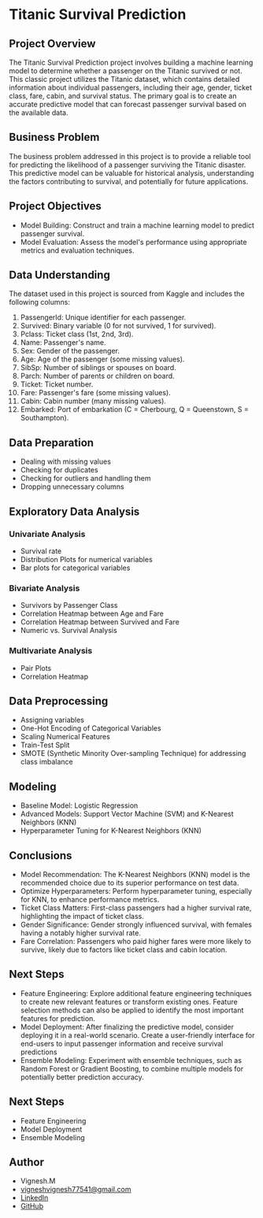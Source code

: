 # **Titanic Survival Prediction**

## **Project Overview**

The Titanic Survival Prediction project involves building a machine learning model to determine whether a passenger on the Titanic survived or not. This classic project utilizes the Titanic dataset, which contains detailed information about individual passengers, including their age, gender, ticket class, fare, cabin, and survival status. The primary goal is to create an accurate predictive model that can forecast passenger survival based on the available data.

## **Business Problem**

The business problem addressed in this project is to provide a reliable tool for predicting the likelihood of a passenger surviving the Titanic disaster. This predictive model can be valuable for historical analysis, understanding the factors contributing to survival, and potentially for future applications.

## **Project Objectives**

* Model Building: Construct and train a machine learning model to predict passenger survival.
* Model Evaluation: Assess the model's performance using appropriate metrics and evaluation techniques.

## **Data Understanding**

The dataset used in this project is sourced from Kaggle and includes the following columns:

1. PassengerId: Unique identifier for each passenger.
2. Survived: Binary variable (0 for not survived, 1 for survived).
3. Pclass: Ticket class (1st, 2nd, 3rd).
4. Name: Passenger's name.
5. Sex: Gender of the passenger.
6. Age: Age of the passenger (some missing values).
7. SibSp: Number of siblings or spouses on board.
8. Parch: Number of parents or children on board.
9. Ticket: Ticket number.
10. Fare: Passenger's fare (some missing values).
11. Cabin: Cabin number (many missing values).
12. Embarked: Port of embarkation (C = Cherbourg, Q = Queenstown, S = Southampton).

## **Data Preparation**

- Dealing with missing values
- Checking for duplicates
- Checking for outliers and handling them
- Dropping unnecessary columns

## **Exploratory Data Analysis**

### Univariate Analysis

- Survival rate
- Distribution Plots for numerical variables
- Bar plots for categorical variables

### Bivariate Analysis

- Survivors by Passenger Class
- Correlation Heatmap between Age and Fare
- Correlation Heatmap between Survived and Fare
- Numeric vs. Survival Analysis

### Multivariate Analysis

- Pair Plots
- Correlation Heatmap

## **Data Preprocessing**

- Assigning variables
- One-Hot Encoding of Categorical Variables
- Scaling Numerical Features
- Train-Test Split
- SMOTE (Synthetic Minority Over-sampling Technique) for addressing class imbalance

## **Modeling**

- Baseline Model: Logistic Regression
- Advanced Models: Support Vector Machine (SVM) and K-Nearest Neighbors (KNN)
- Hyperparameter Tuning for K-Nearest Neighbors (KNN)

## **Conclusions**
* Model Recommendation: The K-Nearest Neighbors (KNN) model is the recommended choice due to its superior performance on test data.
* Optimize Hyperparameters: Perform hyperparameter tuning, especially for KNN, to enhance performance metrics.
* Ticket Class Matters: First-class passengers had a higher survival rate, highlighting the impact of ticket class.
* Gender Significance: Gender strongly influenced survival, with females having a notably higher survival rate.
* Fare Correlation: Passengers who paid higher fares were more likely to survive, likely due to factors like ticket class and cabin location.


## **Next Steps**
* Feature Engineering: Explore additional feature engineering techniques to create new relevant features or transform existing ones. Feature selection methods can also be applied to identify the most important features for prediction.
* Model Deployment: After finalizing the predictive model, consider deploying it in a real-world scenario. Create a user-friendly interface for end-users to input passenger information and receive survival predictions
* Ensemble Modeling: Experiment with ensemble techniques, such as Random Forest or Gradient Boosting, to combine multiple models for potentially better prediction accuracy.

## **Next Steps**
* Feature Engineering
* Model Deployment
* Ensemble Modeling

## **Author**
- Vignesh.M
- vigneshvignesh77541@gmail.com
- [LinkedIn](https://www.linkedin.com/in/vignesh-m-8870132ba)
- [GitHub](https://github.com/Vignesh232567)

